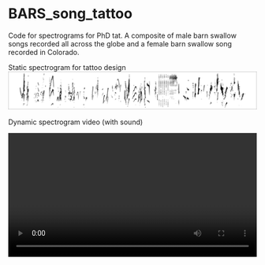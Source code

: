 # BARS_song_tattoo
Code for spectrograms for PhD tat. A composite of male barn swallow songs recorded all across the globe and a female barn swallow song recorded in Colorado.

Static spectrogram for tattoo design
![BARS_concat_song_4_tat_static_specs](BW_composite_spectrogram.png)

Dynamic spectrogram video (with sound)
<div style="display: flex; justify-content: left;margin-right: auto;">
<video width="100%" height="auto" controls> <source src="BARS_concat_song_4_tat.mp4"/>
</video>
</div>
